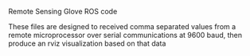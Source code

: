 Remote Sensing Glove ROS code

These files are designed to received comma separated values from a remote microprocessor over serial communications at 9600 baud, then produce an rviz visualization based on that data
